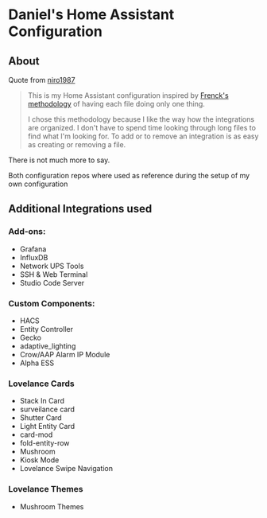# Daniel's Home Assistant Configuration

## About

Quote from [niro1987](https://github.com/niro1987/homeassistant-config) 
> This is my Home Assistant configuration inspired by [Frenck's methodology](https://github.com/frenck/home-assistant-config) of having each file doing only one thing. 
>
> I chose this methodology because I like the way how the integrations are organized. I don't have to spend time looking through long files to find what I'm looking for. To add or to remove an integration is as easy as creating or removing a file.

There is not much more to say.

Both configuration repos where used as reference during the setup of my own configuration

## Additional Integrations used

### Add-ons:
- Grafana
- InfluxDB
- Network UPS Tools
- SSH & Web Terminal
- Studio Code Server

### Custom Components:

- HACS
- Entity Controller
- Gecko
- adaptive_lighting
- Crow/AAP Alarm IP Module
- Alpha ESS

### Lovelance Cards

- Stack In Card
- surveilance card
- Shutter Card
- Light Entity Card
- card-mod
- fold-entity-row
- Mushroom
- Kiosk Mode
- Lovelance Swipe Navigation

### Lovelance Themes
- Mushroom Themes

